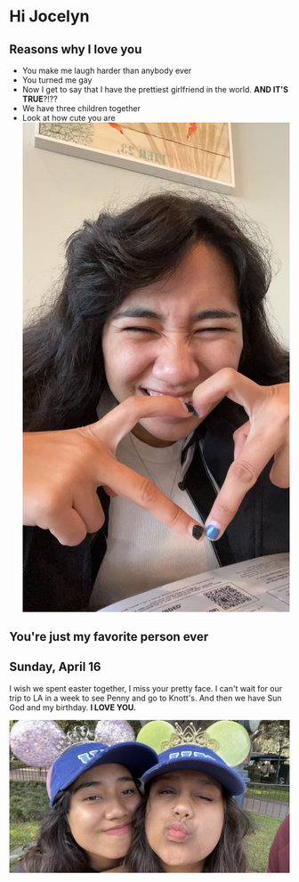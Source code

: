 # Hi Jocelyn

## Reasons why I love you

* You make me laugh harder than anybody ever
* You turned me gay
* Now I get to say that I have the prettiest girlfriend in the world. **AND IT'S TRUE**?!??
* We have three children together
* Look at how cute you are 
![](IMG_1397.png)

## You're just my favorite person ever

## Sunday, April 16

I wish we spent easter together, I miss your pretty face. I can't wait for our trip to LA in a week to see Penny and go to Knott's. And then we have Sun God and my birthday. **I LOVE YOU.**

![](IMG_1600.jpg)

